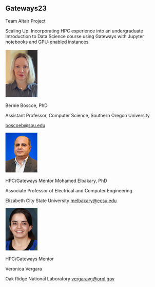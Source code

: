 ## Gateways23


Team Altair
Project

 Scaling Up: Incorporating HPC experience into an undergraduate Introduction to Data Science course using Gateways with Jupyter notebooks and GPU-enabled instances



![bernie](images/berniesmall23.png)

Bernie Boscoe, PhD

Assistant Professor, Computer Science, Southern Oregon University

<boscoeb@sou.edu> 

![Elbakary](images/elbakary.png)

HPC/Gateways Mentor
Mohamed Elbakary, PhD

Associate Professor of  Electrical and Computer Engineering

Elizabeth City State University
<melbakary@ecsu.edu> 

![vergara](images/vergaraornl.png)

HPC/Gateways Mentor

Veronica Vergara

Oak Ridge National Laboratory
<vergaravg@ornl.gov> 





